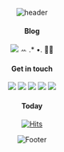 <div align=center>

![header](https://capsule-render.vercel.app/api?type=waving&color=timeGradient&height=170&section=header&text=Welcome!&fontSize=50)


#### Blog     
<a href="https://hyerin6.github.io/"><img src="https://img.shields.io/badge/-Tech%20Blog-black?&style=social&logo=github&link=%22https://hyerin6.github.io/"/></a> ꕀ .* •. ✍🏻    
    
    
#### Get in touch    

<a href="mailto:dev.hyerin@gmail.com">
    <img src="https://img.shields.io/badge/Gmail-d14836?logo=Gmail&style=square&logoColor=white&link=dev.hyerin@gmail.com"/></a>
    
<a href="https://blog.naver.com/hyerin_0611">
    <img src="https://img.shields.io/badge/Blog-00C43B?logo=Naver&style=square&logoColor=white"/></a> 

<a href="https://www.instagram.com/photobyhyerin">
    <img src="https://img.shields.io/badge/Instagram-E4405F?style=square&logo=Instagram&logoColor=white&link=https://www.instagram.com/photobyhyerin"/></a> 

<a href="https://twitter.com/dev_hyerin">
    <img src="https://img.shields.io/badge/twitter-1DA1F2?style=square&logo=twitter&logoColor=white&link=https://twitter.com/dev_hyerin"/></a> 
    
<a href="https://github.com/hannapk">
    <img src="https://img.shields.io/badge/work%20account-black?style=square&logo=github&logoColor=white&link=https://github.com/hannapk"/></a> 
    
    
    
#### Today    
[![Hits](https://hits.seeyoufarm.com/api/count/incr/badge.svg?url=https%3A%2F%2Fgithub.com%2Fhyerin6&count_bg=black&title_bg=black&icon=github.svg&icon_color=%23FFFFFF&title=&edge_flat=false)](https://hits.seeyoufarm.com)


![Footer](https://capsule-render.vercel.app/api?type=waving&color=timeGradient&height=150&section=footer)
</div>
